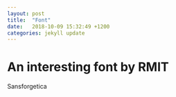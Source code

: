 ```yaml
---
layout: post
title:  "Font"
date:   2018-10-09 15:32:49 +1200
categories: jekyll update
---
```

# An interesting font by RMIT

 Sansforgetica
